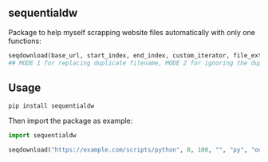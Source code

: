 ## sequentialdw

Package to help myself scrapping website files automatically with only one functions:
```py
seqdownload(base_url, start_index, end_index, custom_iterator, file_extension, output_folder, mode)
## MODE 1 for replacing duplicate filename, MODE 2 for ignoring the duplicate filaname
```

## Usage

`pip install sequentialdw` 

Then import the package as example:
```py
import sequentialdw

seqdownload("https://example.com/scripts/python", 0, 100, "", "py", "output", 1)
```
##